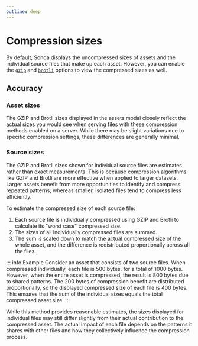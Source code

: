 ```yaml
---
outline: deep
---
```


# Compression sizes

By default, Sonda displays the uncompressed sizes of assets and the individual source files that make up each asset. However, you can enable the [`gzip`](/configuration#gzip) and [`brotli`](/configuration#brotli) options to view the compressed sizes as well.

## Accuracy

### Asset sizes

<CustomImage
  src="/sizes-asset.jpg"
  alt="Table containing sizes of an asset before and after compression and estimated download times"
  caption="Table showing asset data also contains the estimated download times using slow 3G"
/>

The GZIP and Brotli sizes displayed in the assets modal closely reflect the actual sizes you would see when serving files with these compression methods enabled on a server. While there may be slight variations due to specific compression settings, these differences are generally minimal.

### Source sizes

<CustomImage
  src="/sizes-source.jpg"
  alt="Table containing sizes of an individual source before and after compression"
/>

The GZIP and Brotli sizes shown for individual source files are estimates rather than exact measurements. This is because compression algorithms like GZIP and Brotli are more effective when applied to larger datasets. Larger assets benefit from more opportunities to identify and compress repeated patterns, whereas smaller, isolated files tend to compress less efficiently.

To estimate the compressed size of each source file:

1. Each source file is individually compressed using GZIP and Brotli to calculate its "worst case" compressed size.
2. The sizes of all individually compressed files are summed.
3. The sum is scaled down to match the actual compressed size of the whole asset, and the difference is redistributed proportionally across all the files.

::: info Example
Consider an asset that consists of two source files. When compressed individually, each file is 500 bytes, for a total of 1000 bytes. However, when the entire asset is compressed, the result is 800 bytes due to shared patterns. The 200 bytes of compression benefit are distributed proportionally, so the displayed compressed size of each file is 400 bytes. This ensures that the sum of the individual sizes equals the total compressed asset size.
:::

While this method provides reasonable estimates, the sizes displayed for individual files may still differ slightly from their actual contribution to the compressed asset. The actual impact of each file depends on the patterns it shares with other files and how they collectively influence the compression process.
